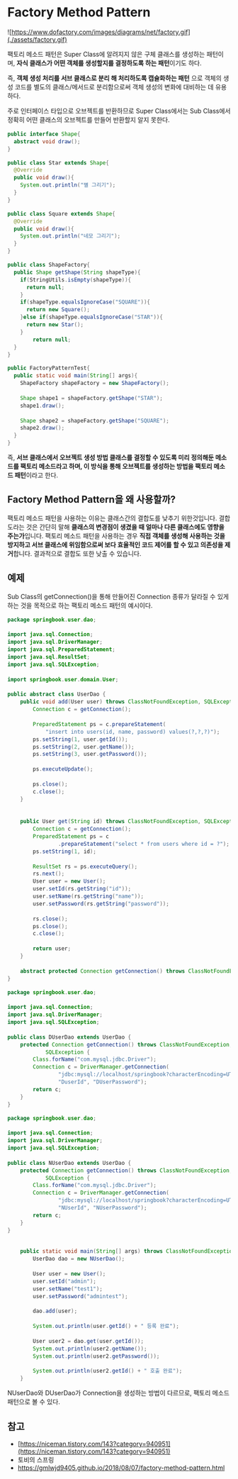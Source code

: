 # Factory Method Pattern
![https://www.dofactory.com/images/diagrams/net/factory.gif](./assets/factory.gif)

팩토리 메소드 패턴은  Super Class에 알려지지 않은 구체 클래스를 생성하는 패턴이며, **자식 클래스가 어떤 객체를 생성할지를 결정하도록 하는 패턴**이기도 하다.

즉, **객체 생성 처리를 서브 클래스로 분리 해 처리하도록 캡슐화하는 패턴** 으로 객체의 생성 코드를 별도의 클래스/메서드로 분리함으로써 객체 생성의 변화에 대비하는 데 유용하다.

주로 인터페이스 타입으로 오브젝트를 반환하므로 Super Class에서는 Sub Class에서 정확히 어떤 클래스의 오브젝트를 만들어 반환할지 알지 못한다.

```java
public interface Shape{
  abstract void draw();
}
```

```java
public class Star extends Shape{
  @Override
  public void draw(){
    System.out.println("별 그리기");
  }
}
```

```java
public class Square extends Shape{
  @Override
  public void draw(){
    System.out.println("네모 그리기");
  }
}
```

```java
public class ShapeFactory{
  public Shape getShape(String shapeType){
    if(StringUtils.isEmpty(shapeType)){
      return null;
    }
    if(shapeType.equalsIgnoreCase("SQUARE")){
      return new Square();
    }else if(shapeType.equalsIgnoreCase("STAR")){
      return new Star();
    }
		return null;
  }
}
```

```java
public FactoryPatternTest{
  public static void main(String[] args){
    ShapeFactory shapeFactory = new ShapeFactory();
    
    Shape shape1 = shapeFactory.getShape("STAR");
    shape1.draw();
    
    Shape shape2 = shapeFactory.getShape("SQUARE");
    shape2.draw();
  }
}
```

즉, **서브 클래스에서 오브젝트 생성 방법 클래스를 결정할 수 있도록 미리 정의해둔 메소드를 팩토리 메소드라고 하며, 이 방식을 통해 오브젝트를 생성하는 방법을 팩토리 메소드 패턴**이라고 한다.

## Factory Method Pattern을 왜 사용할까?

팩토리 메소드 패턴을 사용하는 이유는 클래스간의 결합도를 낮추기 위한것입니다. 결합도라는 것은 간단히 말해 **클래스의 변경점이 생겼을 때 얼마나 다른 클래스에도 영향을 주는가**입니다. 팩토리 메소드 패턴을 사용하는 경우 **직접 객체를 생성해 사용하는 것을 방지하고 서브 클래스에 위임함으로써 보다 효율적인 코드 제어를 할 수 있고 의존성을 제거**합니다. 결과적으로 결합도 또한 낮출 수 있습니다.

## 예제

Sub Class의 getConnection()을 통해 만들어진 Connection 종류가 달라질 수 있게 하는 것을 목적으로 하는 팩토리 메소드 패턴의 예시이다.

```java
package springbook.user.dao;

import java.sql.Connection;
import java.sql.DriverManager;
import java.sql.PreparedStatement;
import java.sql.ResultSet;
import java.sql.SQLException;

import springbook.user.domain.User;

public abstract class UserDao {
	public void add(User user) throws ClassNotFoundException, SQLException {
		Connection c = getConnection();

		PreparedStatement ps = c.prepareStatement(
			"insert into users(id, name, password) values(?,?,?)");
		ps.setString(1, user.getId());
		ps.setString(2, user.getName());
		ps.setString(3, user.getPassword());

		ps.executeUpdate();

		ps.close();
		c.close();
	}


	public User get(String id) throws ClassNotFoundException, SQLException {
		Connection c = getConnection();
		PreparedStatement ps = c
				.prepareStatement("select * from users where id = ?");
		ps.setString(1, id);

		ResultSet rs = ps.executeQuery();
		rs.next();
		User user = new User();
		user.setId(rs.getString("id"));
		user.setName(rs.getString("name"));
		user.setPassword(rs.getString("password"));

		rs.close();
		ps.close();
		c.close();

		return user;
	}

	abstract protected Connection getConnection() throws ClassNotFoundException, SQLException ;
}
```

```java
package springbook.user.dao;

import java.sql.Connection;
import java.sql.DriverManager;
import java.sql.SQLException;

public class DUserDao extends UserDao {
	protected Connection getConnection() throws ClassNotFoundException,
			SQLException {
		Class.forName("com.mysql.jdbc.Driver");
		Connection c = DriverManager.getConnection(
				"jdbc:mysql://localhost/springbook?characterEncoding=UTF-8",
				"DuserId", "DUserPassword");
		return c;
	}
}
```

```java
package springbook.user.dao;

import java.sql.Connection;
import java.sql.DriverManager;
import java.sql.SQLException;

public class NUserDao extends UserDao {
	protected Connection getConnection() throws ClassNotFoundException,
			SQLException {
		Class.forName("com.mysql.jdbc.Driver");
		Connection c = DriverManager.getConnection(
				"jdbc:mysql://localhost/springbook?characterEncoding=UTF-8",
				"NUserId", "NUserPassword");
		return c;
	}
}
```

```java

	public static void main(String[] args) throws ClassNotFoundException, SQLException {
		UserDao dao = new NUserDao();

		User user = new User();
		user.setId("admin");
		user.setName("test1");
		user.setPassword("admintest");

		dao.add(user);
			
		System.out.println(user.getId() + " 등록 완료");
		
		User user2 = dao.get(user.getId());
		System.out.println(user2.getName());
		System.out.println(user2.getPassword());
			
		System.out.println(user2.getId() + " 호출 완료");
	}
```

NUserDao와 DUserDao가 Connection을 생성하는 방법이 다르므로, 팩토리 메소드 패턴으로 볼 수 있다.



## 참고

- [https://niceman.tistory.com/143?category=940951](https://niceman.tistory.com/143?category=940951)
- 토비의 스프링
- https://gmlwjd9405.github.io/2018/08/07/factory-method-pattern.html
